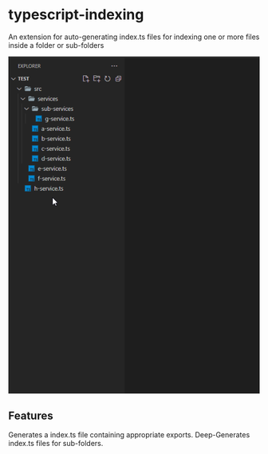 # typescript-indexing

An extension for auto-generating index.ts files for indexing one or more files inside a folder or sub-folders

![Showcase - Animated GIF](images/showcase.gif)

## Features

Generates a index.ts file containing appropriate exports.
Deep-Generates index.ts files for sub-folders.
